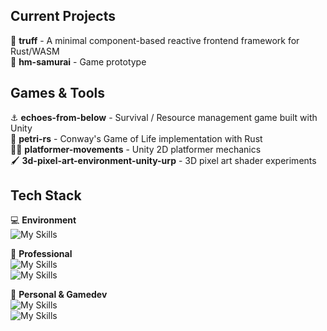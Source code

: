 ## Current Projects
🦀 **truff** - A minimal component-based reactive frontend framework for Rust/WASM  
🥷 **hm-samurai** - Game prototype

## Games & Tools
⚓ **echoes-from-below** - Survival / Resource management game built with Unity  
🐛 **petri-rs** - Conway's Game of Life implementation with Rust  
🏃‍♀️ **platformer-movements** - Unity 2D platformer mechanics  
🖌️ **3d-pixel-art-environment-unity-urp** - 3D pixel art shader experiments

## Tech Stack
💻 **Environment**  
![My Skills](https://go-skill-icons.vercel.app/api/icons?i=debian,i3,wezterm,neovim,firefox)

👔 **Professional**  
![My Skills](https://go-skill-icons.vercel.app/api/icons?i=ts,angular,reactivex,testinglibrary,jest,eslint)  
![My Skills](https://go-skill-icons.vercel.app/api/icons?i=java,spring)

🎯 **Personal & Gamedev**  
![My Skills](https://go-skill-icons.vercel.app/api/icons?i=rust,go)  
![My Skills](https://go-skill-icons.vercel.app/api/icons?i=godot,unity,bevy,blender)
